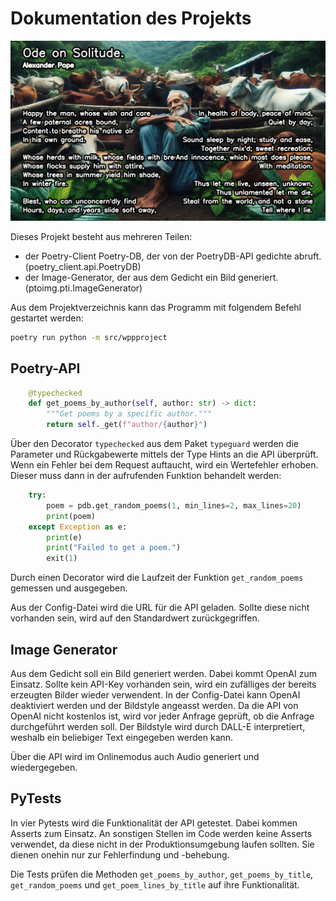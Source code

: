 # Dokumentation des Projekts

![Beispielergebniss](data/poem_2024-02-08-21-01-46.png)

Dieses Projekt besteht aus mehreren Teilen:
- der Poetry-Client Poetry-DB, der von der PoetryDB-API gedichte abruft. (poetry_client.api.PoetryDB)
- der Image-Generator, der aus dem Gedicht ein Bild generiert. (ptoimg.pti.ImageGenerator)

Aus dem Projektverzeichnis kann das Programm mit folgendem Befehl gestartet werden:
``` bash
poetry run python -m src/wppproject
```

## Poetry-API

``` python
    @typechecked
    def get_poems_by_author(self, author: str) -> dict:
        """Get poems by a specific author."""
        return self._get(f"author/{author}")
```

Über den Decorator `typechecked` aus dem Paket `typeguard` werden die Parameter und Rückgabewerte mittels der Type Hints an die API überprüft.
Wenn ein Fehler bei dem Request auftaucht, wird ein Wertefehler erhoben. Dieser muss dann in der aufrufenden Funktion behandelt werden: 
``` python
    try:
        poem = pdb.get_random_poems(1, min_lines=2, max_lines=20)
        print(poem)
    except Exception as e:
        print(e)
        print("Failed to get a poem.")
        exit(1)
```

Durch einen Decorator wird die Laufzeit der Funktion `get_random_poems` gemessen und ausgegeben.

Aus der Config-Datei wird die URL für die API geladen. Sollte diese nicht vorhanden sein, wird auf den Standardwert zurückgegriffen.

## Image Generator

Aus dem Gedicht soll ein Bild generiert werden. Dabei kommt OpenAI zum Einsatz. Sollte kein API-Key vorhanden sein, wird ein zufälliges der bereits erzeugten Bilder wieder verwendent. In der Config-Datei kann OpenAI deaktiviert werden und der Bildstyle angeasst werden. Da die API von OpenAI nicht kostenlos ist, wird vor jeder Anfrage geprüft, ob die Anfrage durchgeführt werden soll. Der Bildstyle wird durch DALL-E interpretiert, weshalb ein beliebiger Text eingegeben werden kann. 

Über die API wird im Onlinemodus auch Audio generiert und wiedergegeben. 

## PyTests 

In vier Pytests wird die Funktionalität der API getestet. Dabei kommen Asserts zum Einsatz. An sonstigen Stellen im Code werden keine Asserts verwendet, da diese nicht in der Produktionsumgebung laufen sollten. Sie dienen onehin nur zur Fehlerfindung und -behebung.

Die Tests prüfen die Methoden `get_poems_by_author`, `get_poems_by_title`, `get_random_poems` und `get_poem_lines_by_title` auf ihre Funktionalität.
